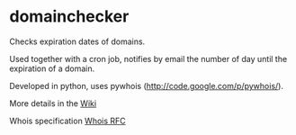 # domainchecker #
Checks expiration dates of domains.

Used together with a cron job, notifies by email the number of day until the expiration of a domain.

Developed in python, uses pywhois (http://code.google.com/p/pywhois/).

More details in the [Wiki](http://code.google.com/p/domainchecker/wiki/About)

Whois specification [Whois RFC](http://tools.ietf.org/html/rfc3912)